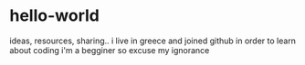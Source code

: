 # hello-world
ideas, resources, sharing..
i live in greece and joined github in order to learn about coding
i'm a begginer so excuse my ignorance
